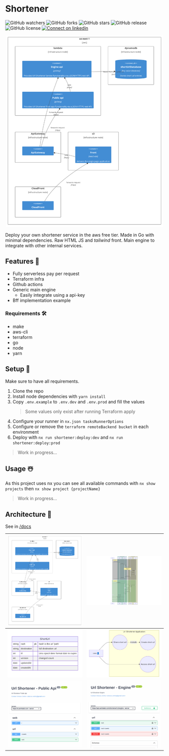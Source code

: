 # Shortener

![GitHub watchers](https://img.shields.io/github/watchers/vzsoares/shortener?style=for-the-badge)
![GitHub forks](https://img.shields.io/github/forks/vzsoares/shortener?style=for-the-badge)
![GitHub stars](https://img.shields.io/github/stars/vzsoares/shortener?style=for-the-badge)
![GitHub release](https://img.shields.io/github/v/release/vzsoares/shortener?style=for-the-badge)
![GitHub license](https://img.shields.io/github/license/vzsoares/shortener?style=for-the-badge)
[![Connect on linkedin](https://img.shields.io/badge/Connect-grey?style=for-the-badge&logo=linkedin)](https://www.linkedin.com/in/vinicius-zenha/)

<p align="center">
<img src="./static/hero.jpg" width="500px">
</p>

Deploy your own shortener service in the aws free tier. Made in Go with minimal dependencies. Raw HTML JS and _tailwind_ front. Main engine to integrate with other internal services.

## Features 📃

-   Fully serverless pay per request
-   Terraform infra
-   Github actions
-   Generic main engine
    -   Easily integrate using a api-key
-   Bff implementation example

### Requirements 🛠️

-   make
-   aws-cli
-   terraform
-   go
-   node
-   yarn

## Setup 🦩

Make sure to have all requirements.

1. Clone the repo
1. Install node dependencies with `yarn install`
1. Copy `.env.example` to `.env.dev` and `.env.prod` and fill the values
    > Some values only exist after running Terraform apply
2. Configure your runner in `nx.json tasksRunnerOptions`
2. Configure or remove the `terraform remoteBackend bucket` in each environment
3. Deploy with `nx run shortener:deploy:dev` and `nx run shortener:deploy:prod`

> Work in progress...

## Usage ☃️

As this project uses nx you can see all available commands with `nx show projects` then `nx show project {projectName}`

> Work in progress...

## Architecture 🎨

See in [/docs](/docs)

| [![deployment](./static/hero.jpg)](./docs/deployment.md)                   | [![sequence](./static/sequence_ex.png)](./docs/sequence.md)                   |
| -------------------------------------------------------------------------------------------------------------------- | ---------------------------------------------------------------------------------------------------------------------- |
| [![entity](./static/entity_ex.png)](./docs/entity.md)                | [![usecase](./static/usecase_ex.png)](./docs/use-case.md)                |
| [![swagger_p](./static/swagger_public_ex.png)](./docs/swagger-public-api.yml)                    | [![swagger_e](./static/swagger_engine_ex.png)](./docs/swagger-engine.yml)                    |



